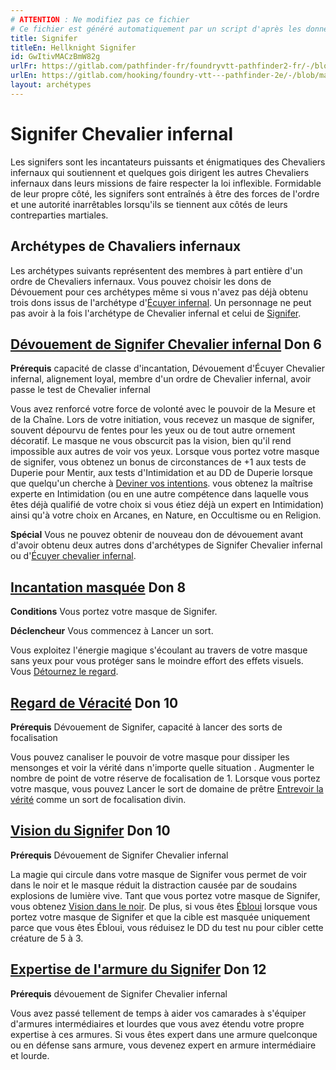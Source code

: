 ```yaml
---
# ATTENTION : Ne modifiez pas ce fichier
# Ce fichier est généré automatiquement par un script d'après les données du module Foundry VTT officiel et de sa traduction
title: Signifer
titleEn: Hellknight Signifer
id: GwItivMACzBmW82g
urlFr: https://gitlab.com/pathfinder-fr/foundryvtt-pathfinder2-fr/-/blob/master/data/archetypes/GwItivMACzBmW82g.htm
urlEn: https://gitlab.com/hooking/foundry-vtt---pathfinder-2e/-/blob/master/packs/data/archetypes.db/hellknight-signifer.json
layout: archétypes
---
```

# Signifer Chevalier infernal

Les signifers sont les incantateurs puissants et énigmatiques des Chevaliers infernaux qui soutiennent et quelques gois dirigent les autres Chevaliers infernaux dans leurs missions de faire respecter la loi inflexible. Formidable de leur propre côté, les signifers sont entraînés à être des forces de l'ordre et une autorité inarrêtables lorsqu'ils se tiennent aux côtés de leurs contreparties martiales.

## Archétypes de Chavaliers infernaux

Les archétypes suivants représentent des membres à part entière d'un ordre de Chevaliers infernaux. Vous pouvez choisir les dons de Dévouement pour ces archétypes même si vous n'avez pas déjà obtenu trois dons issus de l'archétype d'[Écuyer infernal](écuyer-des-chevaliers-infernaux.md). Un personnage ne peut pas avoir à la fois l'archétype de Chevalier infernal et celui de [Signifer](signifer.md).

## [Dévouement de Signifer Chevalier infernal](../dons/dévouement-du-signifer.md) Don 6

**Prérequis** capacité de classe d'incantation, Dévouement d'Écuyer Chevalier infernal, alignement loyal, membre d'un ordre de Chevalier infernal, avoir passe le test de Chevalier infernal

Vous avez renforcé votre force de volonté avec le pouvoir de la Mesure et de la Chaîne. Lors de votre initiation, vous recevez un masque de signifer, souvent dépourvu de fentes pour les yeux ou de tout autre ornement décoratif. Le masque ne vous obscurcit pas la vision, bien qu'il rend impossible aux autres de voir vos yeux. Lorsque vous portez votre masque de signifer, vous obtenez un bonus de circonstances de +1 aux tests de Duperie pour Mentir, aux tests d'Intimidation et au DD de Duperie lorsque que quelqu'un cherche à [Deviner vos intentions](../actions/deviner-les-intentions.md). vous obtenez la maîtrise experte en Intimidation (ou en une autre compétence dans laquelle vous êtes déjà qualifié de votre choix si vous étiez déjà un expert en Intimidation) ainsi qu'à votre choix en Arcanes, en Nature, en Occultisme ou en Religion.

**Spécial** Vous ne pouvez obtenir de nouveau don de dévouement avant d'avoir obtenu deux autres dons d'archétypes de Signifer Chevalier infernal ou d'[Écuyer chevalier infernal](écuyer-des-chevaliers-infernaux.md).

## [Incantation masquée](../dons/incantation-masquée.md) Don 8

**Conditions** Vous portez votre masque de Signifer.

**Déclencheur** Vous commencez à Lancer un sort.

Vous exploitez l'énergie magique s'écoulant au travers de votre masque sans yeux pour vous protéger sans le moindre effort des effets visuels. Vous [Détournez le regard](../actions/détourner-le-regard.md).

## [Regard de Véracité](../dons/regard-de-véracité.md) Don 10

**Prérequis** Dévouement de Signifer, capacité à lancer des sorts de focalisation

Vous pouvez canaliser le pouvoir de votre masque pour dissiper les mensonges et voir la vérité dans n'importe quelle situation . Augmenter le nombre de point de votre réserve de focalisation de 1. Lorsque vous portez votre masque, vous pouvez Lancer le sort de domaine de prêtre [Entrevoir la vérité](../sorts/entrevoir-la-vérité.md) comme un sort de focalisation divin.

## [Vision du Signifer](../dons/vision-du-signifer.md) Don 10

**Prérequis** Dévouement de Signifer Chevalier infernal

La magie qui circule dans votre masque de Signifer vous permet de voir dans le noir et le masque réduit la distraction causée par de soudains explosions de lumière vive. Tant que vous portez votre masque de Signifer, vous obtenez [Vision dans le noir](../capacités-ascendances/vision-dans-le-noir.md). De plus, si vous êtes [Ébloui](../conditions/ébloui.md) lorsque vous portez votre masque de Signifer et que la cible est masquée uniquement parce que vous êtes Ébloui, vous réduisez le DD du test nu pour cibler cette créature de 5 à 3.

## [Expertise de l'armure du Signifer](../dons/expertise-de-l-armure-du-signifer.md) Don 12

**Prérequis** dévouement de Signifer Chevalier infernal

Vous avez passé tellement de temps à aider vos camarades à s'équiper d'armures intermédiaires et lourdes que vous avez étendu votre propre expertise à ces armures. Si vous êtes expert dans une armure quelconque ou en défense sans armure, vous devenez expert en armure intermédiaire et lourde.
